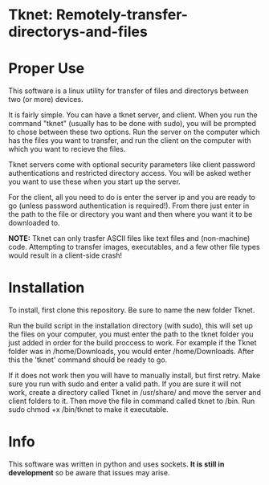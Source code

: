 # Tknet: Remotely-transfer-directorys-and-files



# Proper Use

This software is a linux utility for transfer of files and directorys between two (or more) devices.

It is fairly simple. You can have a tknet server, and client. When you run the command "tknet" (usually has to be done with sudo), you will be prompted to chose between these two options. Run the server on the computer which has the files you want to transfer, and run the client on the computer with which
you want to recieve the files. 

Tknet servers come with optional security parameters like client password authentications and restricted directory access. You will be asked
wether you want to use these when you start up the server.

For the client, all you need to do is enter the server ip and you are ready to go (unless password authentication is required!). From there just
enter in the path to the file or directory you want and then where you want it to be downloaded to. 

**NOTE:** Tknet can only trasfer ASCII files like text files and (non-machine) code. Attempting to transfer images, executables, and a few other
file types would result in a client-side crash!



# Installation

To install, first clone this repository. Be sure to name the new folder Tknet.

Run the build script in the installation directory (with sudo), this will set up the files on your computer, you must enter the path to the tknet folder you just added in order for the build proccess to work. For example if the Tknet folder was in /home/Downloads, you would enter /home/Downloads.
After this the 'tknet' command should be ready to go. 

If it does not work then you will have to manually install, but first retry. Make sure you run with sudo and enter a valid path. If you are sure it will not work, create a directory called Tknet in /usr/share/ and move the server and client folders to it. Then move the file in command called tknet to /bin. Run sudo chmod +x /bin/tknet to make it executable.



# Info

This software was written in python and uses sockets. **It is still in development** so be aware that issues may arise.
